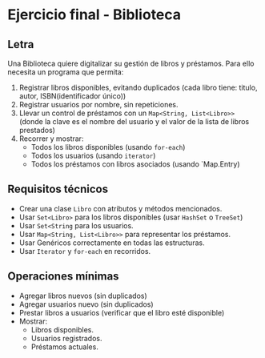 # Ejercicio final - Biblioteca

## Letra

Una Biblioteca quiere digitalizar su gestión de libros y préstamos. Para ello necesita un programa que permita:

1. Registrar libros disponibles, evitando duplicados (cada libro tiene: titulo, autor, ISBN(identificador único))
2. Registrar usuarios por nombre, sin repeticiones.
3. Llevar un control de préstamos con un `Map<String, List<Libro>>` (donde la clave es el nombre del usuario y el valor de la lista de libros prestados)
4. Recorrer y mostrar:
    - Todos los libros disponibles (usando `for-each`)
    - Todos los usuarios (usando `iterator`)
    - Todos los préstamos con libros asociados (usando `Map.Entry)

## Requisitos técnicos

- Crear una clase `Libro` con atributos y métodos mencionados.
- Usar `Set<Libro>` para los libros disponibles (usar `HashSet` o `TreeSet`)
- Usar `Set<String` para los usuarios.
- Usar `Map<String, List<Libro>>` para representar los préstamos.
- Usar Genéricos correctamente en todas las estructuras.
- Usar `Iterator` y `for-each` en recorridos.

## Operaciones mínimas

- Agregar libros nuevos (sin duplicados)
- Agregar usuarios nuevo (sin duplicados)
- Prestar libros a usuarios (verificar que el libro esté disponible)
- Mostrar:
    - Libros disponibles.
    - Usuarios registrados.
    - Préstamos actuales.